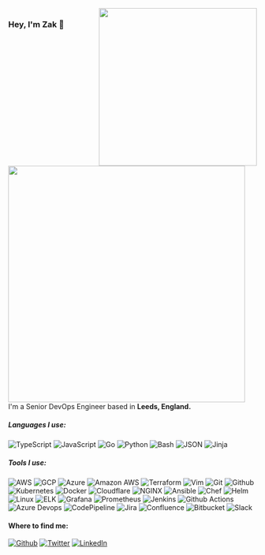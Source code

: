 
<img align="right" width="320" height="320" src="https://zakhargreaves.xyz/images/zh.jpeg">

### Hey, I'm Zak :wave:
<pr><img src="https://raw.githubusercontent.com/andreasbm/readme/master/assets/lines/aqua.png" width=480/></br></pr>
I'm a Senior DevOps Engineer based in **Leeds, England.** <img src="https://image.flaticon.com/icons/svg/323/323270.svg" width="14" />

##### Languages I use:
![TypeScript](https://img.shields.io/badge/-TypeScript-007ACC?style=flat-square&logo=typescript&logoColor=white)
![JavaScript](https://img.shields.io/badge/-JavaScript-F7DF1E?style=flat-square&logo=javascript&logoColor=black)
![Go](https://img.shields.io/badge/-Go-00ADD8?style=flat-square&logo=Go&logoColor=white)
![Python](https://img.shields.io/badge/-Python-3776AB?style=flat-square&logo=Python&logoColor=white)
![Bash](https://img.shields.io/badge/-Bash-4EAA25?style=flat-square&logo=GNU-Bash&logoColor=white)
![JSON](https://img.shields.io/badge/-JSON-000000?style=flat-square&logo=JSON&logoColor=white)
![Jinja](https://img.shields.io/badge/-Jinja-B41717?style=flat-square&logo=Jinja&logoColor=white)

##### Tools I use:
![AWS](https://img.shields.io/badge/-AWS-232F3E?style=flat-square&logo=Amazon-AWS&logoColor=white)
![GCP](https://img.shields.io/badge/-GCP-1a73e8?style=flat-square&logo=google-cloud&logoColor=white)
![Azure](https://img.shields.io/badge/-Azure-0089d6?style=flat-square&logo=Microsoft-Azure&logoColor=white)
![Amazon AWS](https://img.shields.io/badge/-AWS_CDK-232F3E?style=flat-square&logo=Amazon-AWS&logoColor=white)
![Terraform](https://img.shields.io/badge/-Terraform-623CE4?style=flat-square&logo=Terraform&logoColor=white)
![Vim](https://img.shields.io/badge/-Vim-019733?style=flat-square&logo=Vim&logoColor=white)
![Git](https://img.shields.io/badge/-Git-F05032?style=flat-square&logo=git&logoColor=white)
![Github](https://img.shields.io/badge/-GitHub-181717?style=flat-square&logo=github&logoColor=white)
![Kubernetes](https://img.shields.io/badge/-Kubernetes-326CE5?style=flat-square&logo=kubernetes&logoColor=white)
![Docker](https://img.shields.io/badge/-Docker-46A2F1?style=flat-square&logo=docker&logoColor=white)
![Cloudflare](https://img.shields.io/badge/-Cloudflare-F38020?style=flat-square&logo=cloudflare&logoColor=white)
![NGINX](https://img.shields.io/badge/-NGINX-269539?style=flat-square&logo=NGINX&logoColor=white)
![Ansible](https://img.shields.io/badge/-Ansible-EE0000?style=flat-square&logo=Ansible&logoColor=white)
![Chef](https://img.shields.io/badge/-Chef-F09820?style=flat-square&logo=Chef&logoColor=white)
![Helm](https://img.shields.io/badge/-Helm-227A9F?style=flat-square&logo=Helm&logoColor=white)
![Linux](https://img.shields.io/badge/-Linux-FCC624?style=flat-square&logo=Linux&logoColor=black)
![ELK](https://img.shields.io/badge/-ELK_Stack-005571?style=flat-square&logo=Elastic-Stack&logoColor=white)
![Grafana](https://img.shields.io/badge/-Grafana-F46800?style=flat-square&logo=Grafana&logoColor=white)
![Prometheus](https://img.shields.io/badge/-Prometheus-e6522c?style=flat-square&logo=Prometheus&logoColor=white)
![Jenkins](https://img.shields.io/badge/-Jenkins-d24939?style=flat-square&logo=Jenkins&logoColor=white)
![Github Actions](https://img.shields.io/badge/-GH_Actions-2088FF?style=flat-square&logo=github-actions&logoColor=white)
![Azure Devops](https://img.shields.io/badge/-Azure_DevOps-0078d8?style=flat-square&logo=azure-devops&logoColor=white)
![CodePipeline](https://img.shields.io/badge/-AWS_CodePipeline-232f3e?style=flat-square&logo=amazon-aws&logoColor=white)
![Jira](https://img.shields.io/badge/-Jira-0052CC?style=flat-square&logo=Jira&logoColor=white)
![Confluence](https://img.shields.io/badge/-Confluence-172B4D?style=flat-square&logo=Confluence&logoColor=white)
![Bitbucket](https://img.shields.io/badge/-Bitbucket-0052cc?style=flat-square&logo=bitbucket&logoColor=white)
![Slack](https://img.shields.io/badge/-Slack-4A154B?style=flat-square&logo=Slack&logoColor=white)



#### Where to find me:
[![Github](https://img.shields.io/badge/GitHub-%2312100E.svg?&style=for-the-badge&logo=Github&logoColor=white)](https://www.github.com/ZakHargz)
[![Twitter](https://img.shields.io/badge/twitter-%231DA1F2.svg?&style=for-the-badge&logo=twitter&logoColor=white)](https://twitter.com/ZakHargz)
[![LinkedIn](https://img.shields.io/badge/linkedin-%230077B5.svg?&style=for-the-badge&logo=linkedin&logoColor=white)](https://www.linkedin.com/in/zak-hargreaves/)
